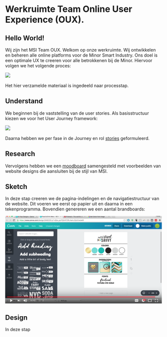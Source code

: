 # Werkruimte Team Online User Experience (OUX).

## Hello World!
Wij zijn het MSI Team OUX. Welkom op onze werkruimte. Wij ontwikkelen en beheren alle online platforms voor de Minor Smart Industry. Ons doel is een optimale UX te creeren voor alle betrokkenen bij de Minor. Hiervoor volgen we het volgende proces:

![](https://uxdworld.files.wordpress.com/2018/04/372a3-1vcq_jokyp1cc0e4-yhnspq.png?w=462&h=823&zoom=2)

Het hier verzamelde materiaal is ingedeeld naar processtap.

## Understand
We beginnen bij de vaststelling van de user stories. Als basisstructuur kiezen we voor het User Journey framework:

![](https://www.mijnmarketing.com/wp-content/uploads/customerjourney-mm-blog-1140x475.png)

Daarna hebben we per fase in de Journey en rol [stories](https://docs.google.com/spreadsheets/d/e/2PACX-1vRsng8Tesgz6UkqTtDJ87hU6H7b10MNLrTsVqkgvdVcxQSPwz2k0zwCv7R7G-9KRj3V7K2XUyNfNS7i/pubhtml) geformuleerd.

## Research
Vervolgens hebben we een [moodboard](https://docs.google.com/presentation/d/e/2PACX-1vTeisnM6q_5L3mriUnCcLpNyiGq3GuEB1FXaIuvmpXiniOKMPI07RmZ3W2jSPs3qaJ2EB2Jt2ZnSLZR/pub?start=true&loop=true&delayms=5000&slide=id.g3b6f7d82c5_0_12) samengesteld met voorbeelden van website designs die aansluiten bij de stijl van MSI. 

## Sketch
In deze stap creeren we de pagina-indelingen en de navigatiestructuur van de website. Dit voeren we eerst op papier uit en daarna in een tekenprogramma. Bovendien genereren we een aantal brandboards:

[![](https://raw.githubusercontent.com/minorsmart/webdesign/master/images/brandboard.png)](https://youtu.be/ucOGrA15OhM)


## Design
In deze stap 
